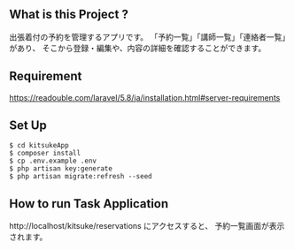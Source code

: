 
## What is this Project ?
出張着付の予約を管理するアプリです。
「予約一覧」「講師一覧」「連絡者一覧」があり、
そこから登録・編集や、内容の詳細を確認することができます。

## Requirement
https://readouble.com/laravel/5.8/ja/installation.html#server-requirements

## Set Up
```
$ cd kitsukeApp
$ composer install
$ cp .env.example .env
$ php artisan key:generate
$ php artisan migrate:refresh --seed
```

## How to run Task Application
http://localhost/kitsuke/reservations
にアクセスすると、 予約一覧画面が表示されます。 



